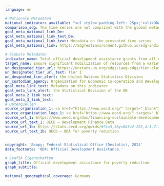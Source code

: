 ```yaml
---
language: en    

# Nationale Metadaten    
national_indicators_available: "<ul style='padding-left: 25px;'><li>ODA (gross disbursements) for poverty reduction</li> <li> ODA (commitments) for poverty reduction</li></ul>"    
comparison_sdg: The time series are not compliant with the global metadata, but provide additional information.    
goal_meta_national_link_De: 
goal_meta_national_link_text_De: 
goal_meta_national_link_text: Metadata on the presented time series
goal_meta_national_link: https://SdgTestEnvironment.github.io/sdg-indicators/public/Meta/1.a.1.pdf    

# Globale Metadaten    
indicator_name: Total official development assistance grants from all donors that focus on poverty reduction as a share of the recipient country’s gross national income    
target_name: Ensure significant mobilization of resources from a variety of sources, including through enhanced development cooperation, in order to provide adequate and predictable means for developing countries, in particular least developed countries, to implement programmes and policies to end poverty in all its dimensions    
un_designated_tier_url: https://unstats.un.org/sdgs/iaeg-sdgs/tier-classification/    
un_designated_tier_url_text: Tier I    
un_desgnated_tier_alert: the United Nations Statistics Division    
un_custodian_agency: Organisation for Economic Co-operation and Development (OECD)    
goal_meta_link_text: Metadata on this indicator    
goal_meta_link_alert: the Statistical Devision of the UN    
goal_meta_2_link_text:     
goal_meta_3_link_text:         
# Datenquellen
source_organisation_1: <a href="https://www.oecd.org/" target="_blank"> Organisation for Economic Co-operation and Development (OECD) </a>
source_organisation_logo_1: <a href="https://www.oecd.org/" target="_blank"><img src="https://sdg-indikatoren.de/public/OrgImgEn/oecd.png" alt="Logo oecd" style="height:60px; width:148px"/></a>
source_url_1: https://www.oecd.org/dac/financing-sustainable-development/development-finance-data/
source_url_text_1: OECD – Development Finance Data
source_url_1b: https://stats.oecd.org/qwids/#?x=5,3&y=6&f=2:262,4:1,7:1,9:85,8:85,1:10&q=2:262+4:1+7:1,2+9:85+8:85+1:10+5:3,4+3:51,248,253,255,71,213+6:2010,2011,2012,2013,2014,2015,2016,2017,2018,2019,2020,2021,2022
source_url_text_1b: OECD – ODA for poverty reduction
    
    
copyright: '&copy; Federal Statistical Office (Destatis), 2024'    
data_footnote: 'ODA: Official Development Assistance.'    

# Grafik Eigenschaften    
graph_title: Official development assistance for poverty reduction
graph_subtitle:     

national_geographical_coverage: Germany    
---
```


<span></span>